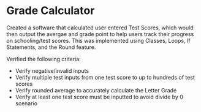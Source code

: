 # Grade Calculator

Created a software that calculated user entered Test Scores, which would then output the avergae and grade point to help users track their progress on schooling/test scores.
This was implemented using Classes, Loops, If Statements, and the Round feature.

Verified the following criteria:

- Verify negative/invalid inputs
- Verify multiple test inputs from one test score to up to hundreds of test scores
- Verify rounded average to accurately calculate the Letter Grade
- Verify at least one test score must be inputted to avoid divide by 0 scenario
